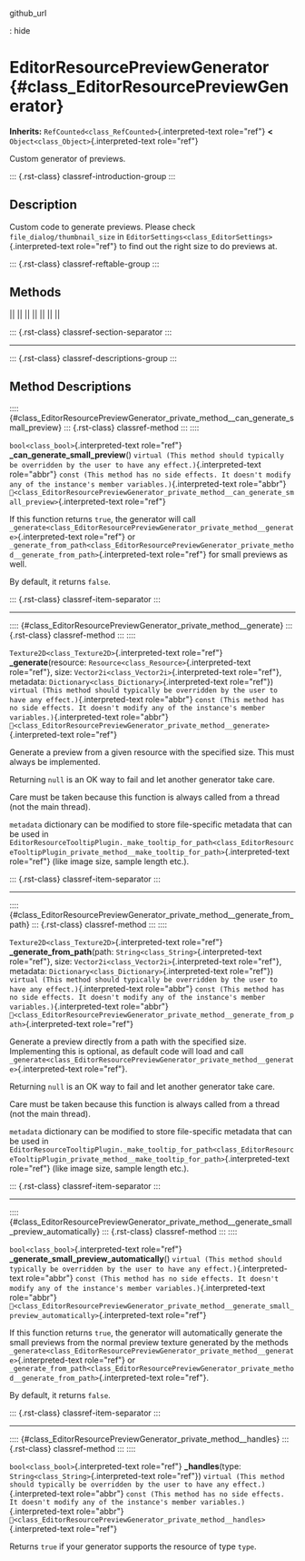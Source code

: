 github_url

:   hide

# EditorResourcePreviewGenerator {#class_EditorResourcePreviewGenerator}

**Inherits:** `RefCounted<class_RefCounted>`{.interpreted-text
role="ref"} **\<** `Object<class_Object>`{.interpreted-text role="ref"}

Custom generator of previews.

::: {.rst-class}
classref-introduction-group
:::

## Description

Custom code to generate previews. Please check
`file_dialog/thumbnail_size` in
`EditorSettings<class_EditorSettings>`{.interpreted-text role="ref"} to
find out the right size to do previews at.

::: {.rst-class}
classref-reftable-group
:::

## Methods

||
||
||
||
||
||
||

::: {.rst-class}
classref-section-separator
:::

------------------------------------------------------------------------

::: {.rst-class}
classref-descriptions-group
:::

## Method Descriptions

:::: {#class_EditorResourcePreviewGenerator_private_method__can_generate_small_preview}
::: {.rst-class}
classref-method
:::
::::

`bool<class_bool>`{.interpreted-text role="ref"}
**\_can_generate_small_preview**()
`virtual (This method should typically be overridden by the user to have any effect.)`{.interpreted-text
role="abbr"}
`const (This method has no side effects. It doesn't modify any of the instance's member variables.)`{.interpreted-text
role="abbr"}
`🔗<class_EditorResourcePreviewGenerator_private_method__can_generate_small_preview>`{.interpreted-text
role="ref"}

If this function returns `true`, the generator will call
`_generate<class_EditorResourcePreviewGenerator_private_method__generate>`{.interpreted-text
role="ref"} or
`_generate_from_path<class_EditorResourcePreviewGenerator_private_method__generate_from_path>`{.interpreted-text
role="ref"} for small previews as well.

By default, it returns `false`.

::: {.rst-class}
classref-item-separator
:::

------------------------------------------------------------------------

:::: {#class_EditorResourcePreviewGenerator_private_method__generate}
::: {.rst-class}
classref-method
:::
::::

`Texture2D<class_Texture2D>`{.interpreted-text role="ref"}
**\_generate**(resource: `Resource<class_Resource>`{.interpreted-text
role="ref"}, size: `Vector2i<class_Vector2i>`{.interpreted-text
role="ref"}, metadata: `Dictionary<class_Dictionary>`{.interpreted-text
role="ref"})
`virtual (This method should typically be overridden by the user to have any effect.)`{.interpreted-text
role="abbr"}
`const (This method has no side effects. It doesn't modify any of the instance's member variables.)`{.interpreted-text
role="abbr"}
`🔗<class_EditorResourcePreviewGenerator_private_method__generate>`{.interpreted-text
role="ref"}

Generate a preview from a given resource with the specified size. This
must always be implemented.

Returning `null` is an OK way to fail and let another generator take
care.

Care must be taken because this function is always called from a thread
(not the main thread).

`metadata` dictionary can be modified to store file-specific metadata
that can be used in
`EditorResourceTooltipPlugin._make_tooltip_for_path<class_EditorResourceTooltipPlugin_private_method__make_tooltip_for_path>`{.interpreted-text
role="ref"} (like image size, sample length etc.).

::: {.rst-class}
classref-item-separator
:::

------------------------------------------------------------------------

:::: {#class_EditorResourcePreviewGenerator_private_method__generate_from_path}
::: {.rst-class}
classref-method
:::
::::

`Texture2D<class_Texture2D>`{.interpreted-text role="ref"}
**\_generate_from_path**(path: `String<class_String>`{.interpreted-text
role="ref"}, size: `Vector2i<class_Vector2i>`{.interpreted-text
role="ref"}, metadata: `Dictionary<class_Dictionary>`{.interpreted-text
role="ref"})
`virtual (This method should typically be overridden by the user to have any effect.)`{.interpreted-text
role="abbr"}
`const (This method has no side effects. It doesn't modify any of the instance's member variables.)`{.interpreted-text
role="abbr"}
`🔗<class_EditorResourcePreviewGenerator_private_method__generate_from_path>`{.interpreted-text
role="ref"}

Generate a preview directly from a path with the specified size.
Implementing this is optional, as default code will load and call
`_generate<class_EditorResourcePreviewGenerator_private_method__generate>`{.interpreted-text
role="ref"}.

Returning `null` is an OK way to fail and let another generator take
care.

Care must be taken because this function is always called from a thread
(not the main thread).

`metadata` dictionary can be modified to store file-specific metadata
that can be used in
`EditorResourceTooltipPlugin._make_tooltip_for_path<class_EditorResourceTooltipPlugin_private_method__make_tooltip_for_path>`{.interpreted-text
role="ref"} (like image size, sample length etc.).

::: {.rst-class}
classref-item-separator
:::

------------------------------------------------------------------------

:::: {#class_EditorResourcePreviewGenerator_private_method__generate_small_preview_automatically}
::: {.rst-class}
classref-method
:::
::::

`bool<class_bool>`{.interpreted-text role="ref"}
**\_generate_small_preview_automatically**()
`virtual (This method should typically be overridden by the user to have any effect.)`{.interpreted-text
role="abbr"}
`const (This method has no side effects. It doesn't modify any of the instance's member variables.)`{.interpreted-text
role="abbr"}
`🔗<class_EditorResourcePreviewGenerator_private_method__generate_small_preview_automatically>`{.interpreted-text
role="ref"}

If this function returns `true`, the generator will automatically
generate the small previews from the normal preview texture generated by
the methods
`_generate<class_EditorResourcePreviewGenerator_private_method__generate>`{.interpreted-text
role="ref"} or
`_generate_from_path<class_EditorResourcePreviewGenerator_private_method__generate_from_path>`{.interpreted-text
role="ref"}.

By default, it returns `false`.

::: {.rst-class}
classref-item-separator
:::

------------------------------------------------------------------------

:::: {#class_EditorResourcePreviewGenerator_private_method__handles}
::: {.rst-class}
classref-method
:::
::::

`bool<class_bool>`{.interpreted-text role="ref"} **\_handles**(type:
`String<class_String>`{.interpreted-text role="ref"})
`virtual (This method should typically be overridden by the user to have any effect.)`{.interpreted-text
role="abbr"}
`const (This method has no side effects. It doesn't modify any of the instance's member variables.)`{.interpreted-text
role="abbr"}
`🔗<class_EditorResourcePreviewGenerator_private_method__handles>`{.interpreted-text
role="ref"}

Returns `true` if your generator supports the resource of type `type`.
